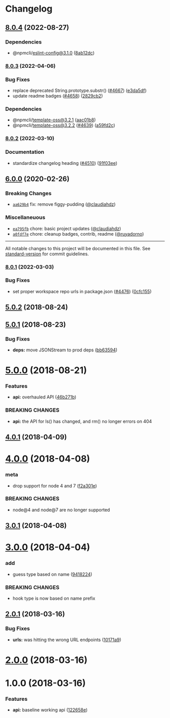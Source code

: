 # Changelog

## [8.0.4](https://github.com/OmriBarZik/cli/compare/libnpmhook-v8.0.3...libnpmhook-v8.0.4) (2022-08-27)


### Dependencies

* @npmcli/eslint-config@3.1.0 ([8ab12dc](https://github.com/OmriBarZik/cli/commit/8ab12dc32b26db770b868cf694cedab38f4e7460))

### [8.0.3](https://github.com/npm/cli/compare/libnpmhook-v8.0.2...libnpmhook-v8.0.3) (2022-04-06)


### Bug Fixes

* replace deprecated String.prototype.substr() ([#4667](https://github.com/npm/cli/issues/4667)) ([e3da5df](https://github.com/npm/cli/commit/e3da5df4152fbe547f7871547165328e1bf06262))
* update readme badges ([#4658](https://github.com/npm/cli/issues/4658)) ([2829cb2](https://github.com/npm/cli/commit/2829cb28a432b5ff7beeeb3bf3e7e2e174c1121d))


### Dependencies

* @npmcli/template-oss@3.2.1 ([aac01b8](https://github.com/npm/cli/commit/aac01b89caf6336a2eb34d696296303cdadd5c08))
* @npmcli/template-oss@3.2.2 ([#4639](https://github.com/npm/cli/issues/4639)) ([a59fd2c](https://github.com/npm/cli/commit/a59fd2cb863245fce56f96c90ac854e62c5c4d6f))

### [8.0.2](https://www.github.com/npm/cli/compare/libnpmhook-v8.0.1...libnpmhook-v8.0.2) (2022-03-10)


### Documentation

* standardize changelog heading ([#4510](https://www.github.com/npm/cli/issues/4510)) ([91f03ee](https://www.github.com/npm/cli/commit/91f03ee618bc635f9cfbded735fe98bbfa9d643f))

## [6.0.0](https://github.com/npm/libnpmhook/compare/v5.0.2...v6.0.0) (2020-02-26)

### Breaking Changes

* [`aa629b4`](https://github.com/npm/libnpmhook/commit/aa629b4) fix: remove figgy-pudding ([@claudiahdz](https://github.com/claudiahdz))

### Miscellaneuous

* [`ea795fb`](https://github.com/npm/libnpmhook/commit/ea795fb) chore: basic project updates ([@claudiahdz](https://github.com/claudiahdz))
* [`a0fdf7e`](https://github.com/npm/libnpmhook/commit/a0fdf7e) chore: cleanup badges, contrib, readme ([@ruyadorno](https://github.com/ruyadorno))

---

All notable changes to this project will be documented in this file. See [standard-version](https://github.com/conventional-changelog/standard-version) for commit guidelines.

<a name="5.0.2"></a>
### [8.0.1](https://www.github.com/npm/cli/compare/libnpmhook-vlibnpmhook@8.0.0...libnpmhook-v8.0.1) (2022-03-03)


### Bug Fixes

* set proper workspace repo urls in package.json ([#4476](https://www.github.com/npm/cli/issues/4476)) ([0cfc155](https://www.github.com/npm/cli/commit/0cfc155db5f11ce23419e440111d99a63bf39754))

## [5.0.2](https://github.com/npm/libnpmhook/compare/v5.0.1...v5.0.2) (2018-08-24)



<a name="5.0.1"></a>
## [5.0.1](https://github.com/npm/libnpmhook/compare/v5.0.0...v5.0.1) (2018-08-23)


### Bug Fixes

* **deps:** move JSONStream to prod deps ([bb63594](https://github.com/npm/libnpmhook/commit/bb63594))



<a name="5.0.0"></a>
# [5.0.0](https://github.com/npm/libnpmhook/compare/v4.0.1...v5.0.0) (2018-08-21)


### Features

* **api:** overhauled API ([46b271b](https://github.com/npm/libnpmhook/commit/46b271b))


### BREAKING CHANGES

* **api:** the API for ls() has changed, and rm() no longer errors on 404



<a name="4.0.1"></a>
## [4.0.1](https://github.com/npm/libnpmhook/compare/v4.0.0...v4.0.1) (2018-04-09)



<a name="4.0.0"></a>
# [4.0.0](https://github.com/npm/libnpmhook/compare/v3.0.1...v4.0.0) (2018-04-08)


### meta

* drop support for node 4 and 7 ([f2a301e](https://github.com/npm/libnpmhook/commit/f2a301e))


### BREAKING CHANGES

* node@4 and node@7 are no longer supported



<a name="3.0.1"></a>
## [3.0.1](https://github.com/npm/libnpmhook/compare/v3.0.0...v3.0.1) (2018-04-08)



<a name="3.0.0"></a>
# [3.0.0](https://github.com/npm/libnpmhook/compare/v2.0.1...v3.0.0) (2018-04-04)


### add

* guess type based on name ([9418224](https://github.com/npm/libnpmhook/commit/9418224))


### BREAKING CHANGES

* hook type is now based on name prefix



<a name="2.0.1"></a>
## [2.0.1](https://github.com/npm/libnpmhook/compare/v2.0.0...v2.0.1) (2018-03-16)


### Bug Fixes

* **urls:** was hitting the wrong URL endpoints ([10171a9](https://github.com/npm/libnpmhook/commit/10171a9))



<a name="2.0.0"></a>
# [2.0.0](https://github.com/npm/libnpmhook/compare/v1.0.0...v2.0.0) (2018-03-16)



<a name="1.0.0"></a>
# 1.0.0 (2018-03-16)


### Features

* **api:** baseline working api ([122658e](https://github.com/npm/npm-hooks/commit/122658e))
